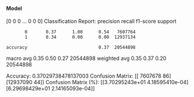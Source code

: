 #### Model
[0 0 0 ... 0 0 0]
Classification Report:
              precision    recall  f1-score   support

           0       0.37      1.00      0.54   7607764
           1       0.34      0.00      0.00  12937134

    accuracy                           0.37  20544898
   macro avg       0.35      0.50      0.27  20544898
weighted avg       0.35      0.37      0.20  20544898

Accuracy: 0.37029738478137003
Confusion Matrix:
[[ 7607678       86]
 [12937090       44]]
Confusion Matrix (%):
[[3.70295243e+01 4.18595410e-04]
 [6.29698429e+01 2.14165093e-04]]
